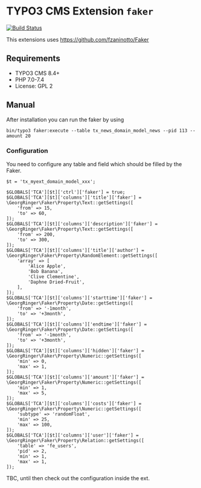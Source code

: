 # TYPO3 CMS Extension `faker`

[![Build Status](https://travis-ci.org/georgringer/faker.svg?branch=master)](https://travis-ci.org/georgringer/faker)

This extensions uses https://github.com/fzaninotto/Faker

## Requirements

- TYPO3 CMS 8.4+
- PHP 7.0-7.4
- License: GPL 2

## Manual

After installation you can run the faker by using

```
bin/typo3 faker:execute --table tx_news_domain_model_news --pid 113 --amount 20
```

### Configuration

You need to configure any table and field which should be filled by the Faker.

```
$t = 'tx_myext_domain_model_xxx';

$GLOBALS['TCA'][$t]['ctrl']['faker'] = true;
$GLOBALS['TCA'][$t]['columns']['title']['faker'] = \GeorgRinger\Faker\Property\Text::getSettings([
	'from' => 15,
	'to' => 60,
]);
$GLOBALS['TCA'][$t]['columns']['description']['faker'] = \GeorgRinger\Faker\Property\Text::getSettings([
	'from' => 200,
	'to' => 300,
]);
$GLOBALS['TCA'][$t]['columns']['title']['author'] = \GeorgRinger\Faker\Property\RandomElement::getSettings([
	'array' => [
		'Alice Apple',
		'Bob Banana',
		'Clive Clementine',
		'Daphne Dried-Fruit',
	],
]);
$GLOBALS['TCA'][$t]['columns']['starttime']['faker'] = \GeorgRinger\Faker\Property\Date::getSettings([
	'from' => '-1month',
	'to' => '+3month',
]);
$GLOBALS['TCA'][$t]['columns']['endtime']['faker'] = \GeorgRinger\Faker\Property\Date::getSettings([
	'from' => '-1month',
	'to' => '+3month',
]);
$GLOBALS['TCA'][$t]['columns']['hidden']['faker'] = \GeorgRinger\Faker\Property\Numeric::getSettings([
	'min' => 0,
	'max' => 1,
]);
$GLOBALS['TCA'][$t]['columns']['amount']['faker'] = \GeorgRinger\Faker\Property\Numeric::getSettings([
	'min' => 1,
	'max' => 5,
]);
$GLOBALS['TCA'][$t]['columns']['costs']['faker'] = \GeorgRinger\Faker\Property\Numeric::getSettings([
	'subtype' => 'randomFloat',
	'min' => 25,
	'max' => 100,
]);
$GLOBALS['TCA'][$t]['columns']['user']['faker'] = \GeorgRinger\Faker\Property\Relation::getSettings([
	'table' => 'fe_users',
	'pid' => 2,
	'min' => 1,
	'max' => 1,
]);
```

TBC, until then check out the configuration inside the ext.
